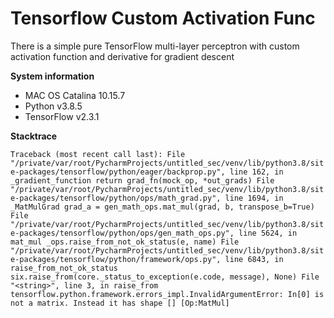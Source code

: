 # Tensorflow Custom Activation Func
There is a simple pure TensorFlow multi-layer perceptron with custom activation function and derivative for gradient descent

**System information**
- MAC OS Catalina 10.15.7
- Python v3.8.5
- TensorFlow v2.3.1

**Stacktrace**

`Traceback (most recent call last):
  File "/private/var/root/PycharmProjects/untitled_sec/venv/lib/python3.8/site-packages/tensorflow/python/eager/backprop.py", line 162, in _gradient_function
    return grad_fn(mock_op, *out_grads)
  File "/private/var/root/PycharmProjects/untitled_sec/venv/lib/python3.8/site-packages/tensorflow/python/ops/math_grad.py", line 1694, in _MatMulGrad
    grad_a = gen_math_ops.mat_mul(grad, b, transpose_b=True)
  File "/private/var/root/PycharmProjects/untitled_sec/venv/lib/python3.8/site-packages/tensorflow/python/ops/gen_math_ops.py", line 5624, in mat_mul
    _ops.raise_from_not_ok_status(e, name)
  File "/private/var/root/PycharmProjects/untitled_sec/venv/lib/python3.8/site-packages/tensorflow/python/framework/ops.py", line 6843, in raise_from_not_ok_status
    six.raise_from(core._status_to_exception(e.code, message), None)
  File "<string>", line 3, in raise_from
tensorflow.python.framework.errors_impl.InvalidArgumentError: In[0] is not a matrix. Instead it has shape [] [Op:MatMul]`

